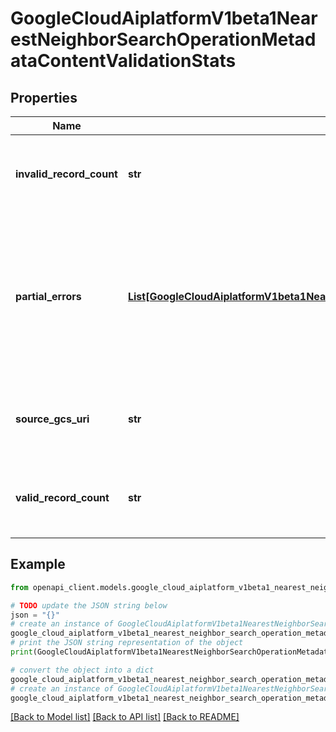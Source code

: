 # GoogleCloudAiplatformV1beta1NearestNeighborSearchOperationMetadataContentValidationStats


## Properties

Name | Type | Description | Notes
------------ | ------------- | ------------- | -------------
**invalid_record_count** | **str** | Number of records in this file we skipped due to validate errors. | [optional] 
**partial_errors** | [**List[GoogleCloudAiplatformV1beta1NearestNeighborSearchOperationMetadataRecordError]**](GoogleCloudAiplatformV1beta1NearestNeighborSearchOperationMetadataRecordError.md) | The detail information of the partial failures encountered for those invalid records that couldn&#39;t be parsed. Up to 50 partial errors will be reported. | [optional] 
**source_gcs_uri** | **str** | Cloud Storage URI pointing to the original file in user&#39;s bucket. | [optional] 
**valid_record_count** | **str** | Number of records in this file that were successfully processed. | [optional] 

## Example

```python
from openapi_client.models.google_cloud_aiplatform_v1beta1_nearest_neighbor_search_operation_metadata_content_validation_stats import GoogleCloudAiplatformV1beta1NearestNeighborSearchOperationMetadataContentValidationStats

# TODO update the JSON string below
json = "{}"
# create an instance of GoogleCloudAiplatformV1beta1NearestNeighborSearchOperationMetadataContentValidationStats from a JSON string
google_cloud_aiplatform_v1beta1_nearest_neighbor_search_operation_metadata_content_validation_stats_instance = GoogleCloudAiplatformV1beta1NearestNeighborSearchOperationMetadataContentValidationStats.from_json(json)
# print the JSON string representation of the object
print(GoogleCloudAiplatformV1beta1NearestNeighborSearchOperationMetadataContentValidationStats.to_json())

# convert the object into a dict
google_cloud_aiplatform_v1beta1_nearest_neighbor_search_operation_metadata_content_validation_stats_dict = google_cloud_aiplatform_v1beta1_nearest_neighbor_search_operation_metadata_content_validation_stats_instance.to_dict()
# create an instance of GoogleCloudAiplatformV1beta1NearestNeighborSearchOperationMetadataContentValidationStats from a dict
google_cloud_aiplatform_v1beta1_nearest_neighbor_search_operation_metadata_content_validation_stats_from_dict = GoogleCloudAiplatformV1beta1NearestNeighborSearchOperationMetadataContentValidationStats.from_dict(google_cloud_aiplatform_v1beta1_nearest_neighbor_search_operation_metadata_content_validation_stats_dict)
```
[[Back to Model list]](../README.md#documentation-for-models) [[Back to API list]](../README.md#documentation-for-api-endpoints) [[Back to README]](../README.md)


